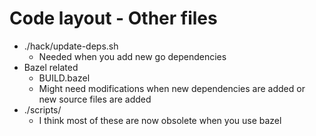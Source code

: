 # Code layout - Other files

* ./hack/update-deps.sh
  * Needed when you add new go dependencies
* Bazel related
  * BUILD.bazel
  * Might need modifications when new dependencies are added or new source files are added
* ./scripts/
  * I think most of these are now obsolete when you use bazel
